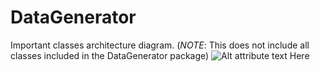 DataGenerator
=============
Important classes architecture diagram. (*NOTE*: This does not include all classes included in the DataGenerator package) 
![Alt attribute text Here](http://finraos.github.io/DataGenerator/imgs/DataGenClassDiagram.png)
